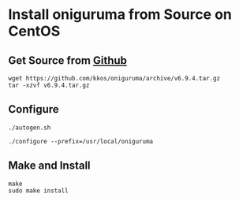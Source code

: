 # Install oniguruma from Source on CentOS

## Get Source from [Github](https://github.com/kkos/oniguruma/releases)

```
wget https://github.com/kkos/oniguruma/archive/v6.9.4.tar.gz
tar -xzvf v6.9.4.tar.gz
```

## Configure
```
./autogen.sh
```

```
./configure --prefix=/usr/local/oniguruma
```

## Make and Install
```
make
sudo make install
```


